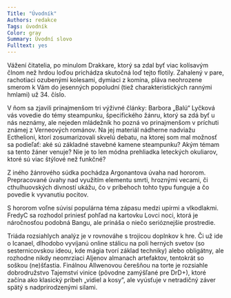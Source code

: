 ```yaml
---
Title: "Úvodník"
Authors: redakce
Tags: úvodník
Color: gray
Summary: Úvodní slovo
Fulltext: yes
---
```

Vážení čitatelia, po minulom Drakkare, ktorý sa zdal byť viac kolísavým člnom než hrdou loďou prichádza skutočná loď tejto flotily. Zahalený v pare, rachotiaci ozubenými kolesami, dymiaci z komína, pláva neohrozene smerom k Vám do jesenných popoludní (tiež charakteristických rannými hmlami) už 34. číslo.

V ňom sa zjavili prinajmenšom tri výživné články: Barbora „Balú“ Lyčková vás vovedie do témy steampunku, špecifického žánru, ktorý sa zdá byť u nás neznámy, ale nejeden mládežník ho pozná vo prinajmenšom v príchuti známej z Verneových románov. Na jej materiál nádherne nadviažu Ecthelioni, ktorí zosumarizovali skvelú debatu, na ktorej som mal možnosť sa podieľať: aké sú základné stavebné kamene steampunku? Akým témam sa tento žáner venuje? Nie je to len módna prehliadka leteckých okuliarov, ktoré sú viac štýlové než funkčné?

Z iného žánrového súdka pochádza Argonantova úvaha nad hororom. Prepracované úvahy nad využitím elementu smrti, hroznými vecami, či cthulhuovských divností ukážu, čo v príbehoch tohto typu funguje a čo povedie k vyvanutiu pocitov.

S hororom voľne súvisí populárna téma zápasu medzi upírmi a vlkodlakmi. FredyC sa rozhodol priniesť pohľad na kartovku Lovci noci, ktorá je náročnosťou podobná Bangu, ale prináša o niečo serióznejšie prostredie.

Triáda rozsiahlych analýz je v rovnováhe s trojicou doplnkov k hre. Či už ide o Icanael, dlhodobo vyvíjanú online stálicu na poli herných svetov (so sesternicovskou ideou, kde mágia tvorí základ techniky) alebo obligátny, ale rozhodne nikdy neomrziaci Aljenov almanach artefaktov, tentokrát so soškou (ne)šťastia. Finálnou Allwenovou čerešňou na torte je rozsiahle dobrodružstvo Tajemství vinice (pôvodne zamýšľané pre DrD+), ktoré začína ako klasický príbeh „vidiel a kosy”, ale vyúsťuje v netradičný záver spätý s nadprirodzenými silami.

